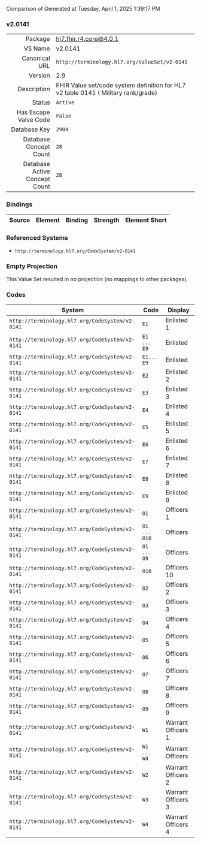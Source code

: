 Comparison of 
Generated at Tuesday, April 1, 2025 1:39:17 PM

### v2.0141

|      |     |
| ---: | --- |
| Package | hl7.fhir.r4.core@4.0.1 |
| VS Name | v2.0141 |
| Canonical URL | `http://terminology.hl7.org/ValueSet/v2-0141` |
| Version | 2.9 |
| Description | FHIR Value set/code system definition for HL7 v2 table 0141 ( Military rank/grade) |
| Status | `Active` |
| Has Escape Valve Code | `False` |
| Database Key | `2904` |
| Database Concept Count | `28` |
| Database Active Concept Count | `28` |
### Bindings

| Source | Element | Binding | Strength | Element Short |
| ------ | ------- | ------- | -------- | ------------- |

### Referenced Systems

* `http://terminology.hl7.org/CodeSystem/v2-0141`
### Empty Projection

This Value Set resulted in no projection (no mappings to other packages).

### Codes

| System | Code | Display |
| ------ | ---- | ------- |
| `http://terminology.hl7.org/CodeSystem/v2-0141` | `E1` | Enlisted 1 |
| `http://terminology.hl7.org/CodeSystem/v2-0141` | `E1 ... E9` | Enlisted |
| `http://terminology.hl7.org/CodeSystem/v2-0141` | `E1... E9` | Enlisted |
| `http://terminology.hl7.org/CodeSystem/v2-0141` | `E2` | Enlisted 2 |
| `http://terminology.hl7.org/CodeSystem/v2-0141` | `E3` | Enlisted 3 |
| `http://terminology.hl7.org/CodeSystem/v2-0141` | `E4` | Enlisted 4 |
| `http://terminology.hl7.org/CodeSystem/v2-0141` | `E5` | Enlisted 5 |
| `http://terminology.hl7.org/CodeSystem/v2-0141` | `E6` | Enlisted 6 |
| `http://terminology.hl7.org/CodeSystem/v2-0141` | `E7` | Enlisted 7 |
| `http://terminology.hl7.org/CodeSystem/v2-0141` | `E8` | Enlisted 8 |
| `http://terminology.hl7.org/CodeSystem/v2-0141` | `E9` | Enlisted 9 |
| `http://terminology.hl7.org/CodeSystem/v2-0141` | `O1` | Officers 1 |
| `http://terminology.hl7.org/CodeSystem/v2-0141` | `O1 ... O10` | Officers |
| `http://terminology.hl7.org/CodeSystem/v2-0141` | `O1 ... O9` | Officers |
| `http://terminology.hl7.org/CodeSystem/v2-0141` | `O10` | Officers 10 |
| `http://terminology.hl7.org/CodeSystem/v2-0141` | `O2` | Officers 2 |
| `http://terminology.hl7.org/CodeSystem/v2-0141` | `O3` | Officers 3 |
| `http://terminology.hl7.org/CodeSystem/v2-0141` | `O4` | Officers 4 |
| `http://terminology.hl7.org/CodeSystem/v2-0141` | `O5` | Officers 5 |
| `http://terminology.hl7.org/CodeSystem/v2-0141` | `O6` | Officers 6 |
| `http://terminology.hl7.org/CodeSystem/v2-0141` | `O7` | Officers 7 |
| `http://terminology.hl7.org/CodeSystem/v2-0141` | `O8` | Officers 8 |
| `http://terminology.hl7.org/CodeSystem/v2-0141` | `O9` | Officers 9 |
| `http://terminology.hl7.org/CodeSystem/v2-0141` | `W1` | Warrant Officers 1 |
| `http://terminology.hl7.org/CodeSystem/v2-0141` | `W1 ... W4` | Warrant Officers |
| `http://terminology.hl7.org/CodeSystem/v2-0141` | `W2` | Warrant Officers 2 |
| `http://terminology.hl7.org/CodeSystem/v2-0141` | `W3` | Warrant Officers 3 |
| `http://terminology.hl7.org/CodeSystem/v2-0141` | `W4` | Warrant Officers 4 |
